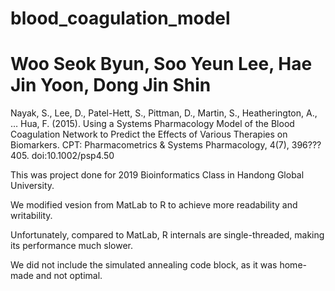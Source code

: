 # blood_coagulation_model

# Woo Seok Byun, Soo Yeun Lee, Hae Jin Yoon, Dong Jin Shin

Nayak, S., Lee, D., Patel-Hett, S., Pittman, D., Martin, S., Heatherington, A., … Hua, F. (2015). Using a Systems Pharmacology Model of the Blood Coagulation Network to Predict the Effects of Various Therapies on Biomarkers. CPT: Pharmacometrics & Systems Pharmacology, 4(7), 396???405. doi:10.1002/psp4.50

This was project done for 2019 Bioinformatics Class in Handong Global University.

We modified vesion from MatLab to R to achieve more readability and writability.

Unfortunately, compared to MatLab, R internals are single-threaded, making its performance much slower.

We did not include the simulated annealing code block, as it was home-made and not optimal.
